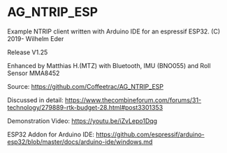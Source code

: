 # AG_NTRIP_ESP

Example NTRIP client written with Arduino IDE for 
an espressif ESP32. (C) 2019- Wilhelm Eder

Release V1.25

Enhanced by Matthias H.(MTZ) with Bluetooth, IMU  (BNO055) and Roll Sensor MMA8452

Source: https://github.com/Coffeetrac/AG_NTRIP_ESP

Discussed in detail: https://www.thecombineforum.com/forums/31-technology/279889-rtk-budget-28.html#post3301353

Demonstration Video: https://youtu.be/iZvLepo1Dqg

ESP32 Addon for Arduino IDE: https://github.com/espressif/arduino-esp32/blob/master/docs/arduino-ide/windows.md
